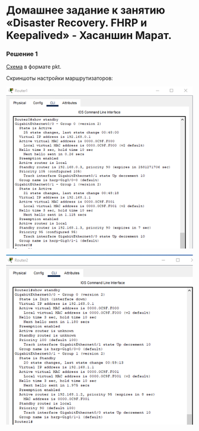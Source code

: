 # Домашнее задание к занятию «Disaster Recovery. FHRP и Keepalived» - Хасаншин Марат.

### Решение 1
[Cхемa](hsrp_advanced.pkt) в формате pkt.

Cкриншоты настройки маршрутизаторов:

![Скриншот 1](1_1.png)


![Скриншот 2](1_2.png)
